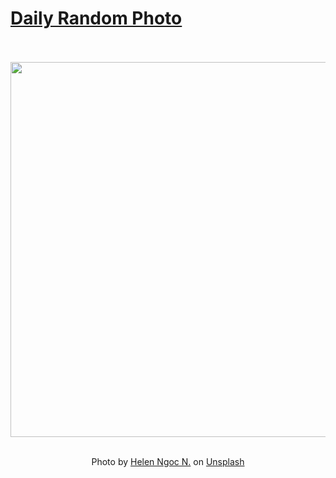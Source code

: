 # [Daily Random Photo](https://www.dailyrandomphoto.com/)

<div align="center">
  <br>
  <br>
  <a href="https://www.dailyrandomphoto.com/p/2021/2021-02-26/"><img src="https://images.unsplash.com/photo-1612052828302-b10880f8e3db?crop=entropy&cs=tinysrgb&fit=max&fm=jpg&ixid=MXw3NzUwOHwwfDF8cmFuZG9tfHx8fHx8fHw&ixlib=rb-1.2.1&q=80&w=1080" width="600px"></a>
  <br>
  <br>
  <p class="has-text-grey">Photo by <a href="https://unsplash.com/@helenngoc?utm_source=Daily%20Random%20Photo&amp;utm_medium=referral" target="_blank" rel="noopener noreferrer">Helen Ngoc N.</a> on <a href="https://unsplash.com/photos/YUl--06ItZc?utm_source=Daily%20Random%20Photo&amp;utm_medium=referral" target="_blank" rel="noopener noreferrer">Unsplash</a></p>
</div>
